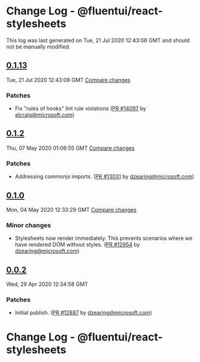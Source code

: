 # Change Log - @fluentui/react-stylesheets

This log was last generated on Tue, 21 Jul 2020 12:43:08 GMT and should not be manually modified.

<!-- Start content -->

## [0.1.13](https://github.com/microsoft/fluentui/tree/@fluentui/react-stylesheets_v0.1.13)

Tue, 21 Jul 2020 12:43:08 GMT 
[Compare changes](https://github.com/microsoft/fluentui/compare/@fluentui/react-stylesheets_v0.1.11..@fluentui/react-stylesheets_v0.1.13)

### Patches

- Fix "rules of hooks" lint rule violations ([PR #14097](https://github.com/microsoft/fluentui/pull/14097) by elcraig@microsoft.com)

## [0.1.2](https://github.com/microsoft/fluentui/tree/@fluentui/react-stylesheets_v0.1.2)

Thu, 07 May 2020 01:06:55 GMT 
[Compare changes](https://github.com/microsoft/fluentui/compare/@fluentui/react-stylesheets_v0.1.0..@fluentui/react-stylesheets_v0.1.2)

### Patches

- Addressing commonjs imports. ([PR #13031](https://github.com/microsoft/fluentui/pull/13031) by dzearing@microsoft.com)

## [0.1.0](https://github.com/microsoft/fluentui/tree/@fluentui/react-stylesheets_v0.1.0)

Mon, 04 May 2020 12:33:29 GMT 
[Compare changes](https://github.com/microsoft/fluentui/compare/@fluentui/react-stylesheets_v0.0.2..@fluentui/react-stylesheets_v0.1.0)

### Minor changes

- Stylesheets now render immediately. This prevents scenarios where we have rendered DOM without styles. ([PR #12954](https://github.com/microsoft/fluentui/pull/12954) by dzearing@microsoft.com)

## [0.0.2](https://github.com/microsoft/fluentui/tree/@fluentui/react-stylesheets_v0.0.2)

Wed, 29 Apr 2020 12:34:58 GMT

### Patches

- Initial publish. ([PR #12887](https://github.com/microsoft/fluentui/pull/12887) by dzearing@microsoft.com)

# Change Log - @fluentui/react-stylesheets

